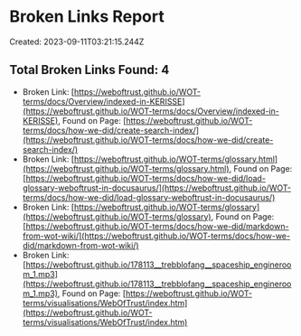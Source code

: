 # Broken Links Report

Created: 2023-09-11T03:21:15.244Z

## Total Broken Links Found: 4

- Broken Link: [https://weboftrust.github.io/WOT-terms/docs/Overview/indexed-in-KERISSE](https://weboftrust.github.io/WOT-terms/docs/Overview/indexed-in-KERISSE), Found on Page: [https://weboftrust.github.io/WOT-terms/docs/how-we-did/create-search-index/](https://weboftrust.github.io/WOT-terms/docs/how-we-did/create-search-index/)
- Broken Link: [https://weboftrust.github.io/WOT-terms/glossary.html](https://weboftrust.github.io/WOT-terms/glossary.html), Found on Page: [https://weboftrust.github.io/WOT-terms/docs/how-we-did/load-glossary-weboftrust-in-docusaurus/](https://weboftrust.github.io/WOT-terms/docs/how-we-did/load-glossary-weboftrust-in-docusaurus/)
- Broken Link: [https://weboftrust.github.io/WOT-terms/glossary](https://weboftrust.github.io/WOT-terms/glossary), Found on Page: [https://weboftrust.github.io/WOT-terms/docs/how-we-did/markdown-from-wot-wiki/](https://weboftrust.github.io/WOT-terms/docs/how-we-did/markdown-from-wot-wiki/)
- Broken Link: [https://weboftrust.github.io/178113__trebblofang__spaceship_engineroom_1.mp3](https://weboftrust.github.io/178113__trebblofang__spaceship_engineroom_1.mp3), Found on Page: [https://weboftrust.github.io/WOT-terms/visualisations/WebOfTrust/index.htm](https://weboftrust.github.io/WOT-terms/visualisations/WebOfTrust/index.htm)